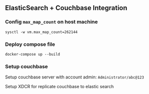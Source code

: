 ElasticSearch +  Couchbase Integration
------------------

### Config `max_map_count` on host machine

```
sysctl -w vm.max_map_count=262144
```

### Deploy compose file

```
docker-compose up --build
```

### Setup couchbase

Setup couchbase server with account admin: `Administrator/abc@123`

Setup XDCR for replicate couchbase to elastic search
